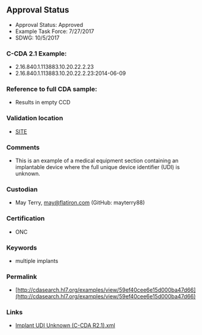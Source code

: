 ## Approval Status 

* Approval Status: Approved
* Example Task Force: 7/27/2017
* SDWG: 10/5/2017

### C-CDA 2.1 Example:
* 2.16.840.1.113883.10.20.22.2.23
* 2.16.840.1.113883.10.20.22.2.23:2014-06-09

### Reference to full CDA sample:
* Results in empty CCD

### Validation location

* [SITE](https://site.healthit.gov/sandbox-ccda/ccda-validator)

### Comments

* This is an example of a medical equipment section containing an implantable device where the full unique device identifier (UDI) is unknown.

### Custodian

* May Terry, may@flatiron.com (GitHub: mayterry88)

### Certification
* ONC

### Keywords

* multiple implants

### Permalink

* [http://cdasearch.hl7.org/examples/view/59ef40cee6e15d000ba47d66](http://cdasearch.hl7.org/examples/view/59ef40cee6e15d000ba47d66)

### Links

* [Implant UDI Unknown (C-CDA R2.1).xml](https://github.com/HL7/C-CDA-Examples/tree/master/Medical%20Equipment/Implant%20UDI%20Unknown/Implant%20UDI%20Unknown%20%28C-CDA%20R2.1%29.xml)

